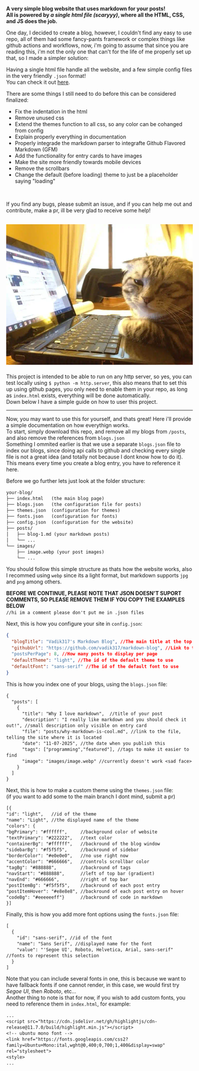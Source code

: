 **A very simple blog website that uses markdown for your posts!  
All is powered by _a single html file (scaryyy)_, where all the HTML, CSS, and JS does the job.**  

One day, I decided to create a blog, however, I couldn't find any easy to use repo, all of them had some fancy-pants framework or complex things like github actions and workflows, now, i'm going to assume that since you are reading this, i'm not the only one that can't for the life of me properly set up that, so I made a simpler solution:  

Having a single html file handle all the website, and a few simple config files in the very friendly `.json` format!  
You can check it out [here](https://vadik317.github.io/markdown-blog/).

There are some things I still need to do before this can be considered finalized:
* Fix the indentation in the html
* Remove unused css
* Extend the themes function to all css, so any color can be cohanged from config
* Explain properly everything in documentation
* Properly integrade the markdown parser to integrafte Github Flavored Markdown (GFM)
* Add the functionality for entry cards to have images
* Make the site more friendly towards mobile devices
* Remove the scrollbars
* Change the default (before loading) theme to just be a placeholder saying "loading"

</br>

If you find any bugs, please submit an issue, and if you can help me out and contribute, make a pr, ill be very glad to receive some help!  

![Damn the image didn't load, it was supposed to be a cat in front of a laptop](/images/cat-sitting-on-laptop.webp)
---

This project is intended to be able to run on any http server, so yes, you can test locally using `$ python -m http.server`, this also means that to set this up using github pages, you only need to enable them in your repo, as long as `index.html` exists, everything will be done automatically.  
Down below I have a simple guide on how to user this project.

---
Now, you may want to use this for yourself, and thats great! Here i'll provide a simple documentation on how everythign works.  
To start, simply download this repo, and remove all my blogs from `/posts`, and also remove the references from `blogs.json`  
Something I ommited earlier is that we use a separate `blogs.json` file to index our blogs, since doing api calls to github and checking every single file is not a great idea (and totally not because I dont know how to do it). This means every time you create a blog entry, you have to reference it here.

Before we go further lets just look at the folder structure:
```
your-blog/
├── index.html   (the main blog page)
├── blogs.json   (the configuration file for posts)
├── themes.json  (configuration for themes)
├── fonts.json   (configuration for fonts)
├── config.json  (configuration for the website)
├── posts/
│   ├── blog-1.md (your markdown posts)
│   └── ...       
└── images/
    ├── image.webp (your post images)
    └── ... 
```
You should follow this simple structure as thats how the website works, also I recommed using `webp` since its a light format, but markdown supports `jpg` and `png` among others.  

**BEFORE WE CONTINUE, PLEASE NOTE THAT JSON DOESN'T SUPORT COMMENTS, SO PLEASE REMOVE THEM IF YOU COPY THE EXAMPLES BELOW**  
`//hi im a comment please don't put me in .json files `

Next, this is how you configure your site in `config.json`:
```json
{
  "blogTitle": "Vadik317's Markdown Blog", //The main title at the top of the site
  "githubUrl": "https://github.com/vadik317/markdown-blog", //Link to this repo (you can change it :D)
  "postsPerPage": 8, //How many posts to display per page
  "defaultTheme": "light", //The id of the default theme to use
  "defaultFont": "sans-serif" //The id of the default font to use
}
```  

This is how you index one of your blogs, using the `blogs.json` file:
```
{
  "posts": [
    {
      "title": "Why I love markdown",  //title of your post
      "description": "I really like markdown and you should check it out!", //small description only visible on entry card
      "file": "posts/why-markdown-is-cool.md", //link to the file, telling the site where it is located
      "date": "11-07-2025", //the date when you publish this
      "tags": ["programming","featured"], //tags to make it easier to find
      "image": "images/image.webp" //currently doesn't work <sad face>
    }
  ]
}
```

Next, this is how to make a custom theme using the `themes.json` file:  
(if you want to add some to the main branch I dont mind, submit a pr)  
```
[{
"id": "light",   //id of the theme
"name": "Light", //the displayed name of the theme
"colors": {
"bgPrimary": "#ffffff",     //background color of website
"textPrimary": "#222222",   //text color
"containerBg": "#ffffff",   //backround of the blog window
"sidebarBg": "#f5f5f5",     //backround of sidebar
"borderColor": "#e0e0e0",   //no use right now
"accentColor": "#666666",   //controls scrollbar color
"tagBg": "#888888",         //backround of tags
"navStart": "#888888",      //left of top bar (gradient)
"navEnd": "#666666",        //right of top bar
"postItemBg": "#f5f5f5",    //backround of each post entry
"postItemHover": "#e8e8e8", //backround of each post entry on hover
"codeBg": "#eeeeeeff"}      //backround of code in markdown  
}]
```

Finally, this is how you add more font options using the `fonts.json` file:
```
[
  {
    "id": "sans-serif", //id of the font
    "name": "Sans Serif", //displayed name for the font
    "value": "'Segoe UI', Roboto, Helvetica, Arial, sans-serif" //fonts to represent this selection
  }
]
```
Note that you can include several fonts in one, this is because we want to have fallback fonts if one cannot render, in this case, we would first try _Segoe UI_, then _Roboto_, etc...  
Another thing to note is that for now, if you wish to add custom fonts, you need to reference them in `index.html`, for example:
```
...
<script src="https://cdn.jsdelivr.net/gh/highlightjs/cdn-release@11.7.0/build/highlight.min.js"></script>
<!-- ubuntu mono font -->
<link href="https://fonts.googleapis.com/css2?family=Ubuntu+Mono:ital,wght@0,400;0,700;1,400&display=swap" rel="stylesheet">
<style>
...
```
